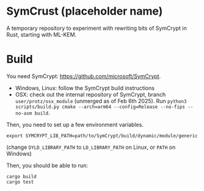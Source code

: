 # SymCrust (placeholder name)

A temporary repository to experiment with rewriting bits of SymCrypt in Rust, starting with ML-KEM.

# Build

You need SymCrypt: https://github.com/microsoft/SymCrypt.

- Windows, Linux: follow the SymCrypt build instructions
- OSX: check out the internal repository of SymCrypt, branch `user/protz/osx_module` (unmerged as of Feb 6th
  2025). Run `python3 scripts/build.py cmake --arch=arm64 --config=Release --no-fips --no-asm build`.

Then, you need to set up a few environment variables.

```
export SYMCRYPT_LIB_PATH=path/to/SymCrypt/build/dynamic/module/generic
```

(change `DYLD_LIBRARY_PATH` to `LD_LIBRARY_PATH` on Linux, or `PATH` on Windows)

Then, you should be able to run:

```
cargo build
cargo test
```
